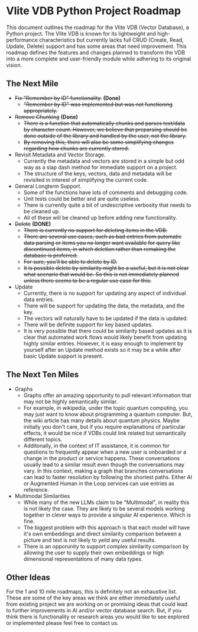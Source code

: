 # Vlite VDB Python Project Roadmap

This document outlines the roadmap for the Vlite VDB (Vector Database), a Python project. The Vlite VDB is known for its lightweight and high-performance characteristics but currently lacks full CRUD (Create, Read, Update, Delete) support and has some areas that need improvement. This roadmap defines the features and changes planned to transform the VDB into a more complete and user-friendly module while adhering to its original vision.

## The Next Mile
 - ~~Fix "Remember by ID" functionality.~~ **(Done)**
    - ~~"Remember by ID" was implemented but was not functioning appropriately.~~
- ~~Remove Chunking~~ **(Done)**
    - ~~There is a function that automatically chunks and parses text/data by character count. However, we believe that preparsing should be done outside of the library and handled by the user, not the library.~~
    - ~~By removing this, there will also be some simplifying changes regarding how chunks are currently stored.~~
- Revisit Metadata and Vector Storage.
    - Currently the metadata and vectors are stored in a simple but odd way as a slap dash method for immediate support on a project.
    - The structure of the keys, vectors, data and metadata will be revisited in interest of simplifying the current code.
- General Longterm Support.
    - Some of the functions have lots of comments and debugging code.
    - Unit tests could be better and are quite useless.
    - There is currently quite a bit of undescriptive verbosity that needs to be cleaned up.
    - All of these will be cleaned up before adding new functionality.
- ~~Delete~~ **(DONE)**
    - ~~There is currently no support for deleting items in the VDB.~~
    - ~~There are several use cases, such as bad entries from automatic data parsing or items you no longer want available for query like discontinued items, in which deletion rather than remaking the database is preferred.~~
    - ~~For sure, you'll be able to delete by ID.~~
    - ~~It is possible delete by similarity might be a useful, but it is not clear what scenario that would be. So this is not immediately planned unless there seems to be a regular use case for this.~~
- Update
    - Currently, there is no support for updating any aspect of individual data entries.
    - There will be support for updating the data, the metadata, and the key.
    - The vectors will naturally have to be updated if the data is updated.
    - There will be definite support for key based updates.
    - It is very possible that there could be similarity based updates as it is clear that automated work flows would likely benefit from updating highly similar entries. However, it is easy enough to implement by yourself after an Update method exists so it may be a while after basic Update support is present.

## The Next Ten Miles
- Graphs
    - Graphs offer an amazing opportunity to pull relevant information that may not be highly semantically similar.
    - For example, in wikipedia, under the topic quantum computing, you may just want to know about programming a quantum computer. But, the wiki article has many details about quantum physics. Maybe initially you don't care, but if you require explanations of particular effects, it would be nice if VDBs could link related but semantically different topics.
    - Additonally, in the context of IT assistance, it is common for questions to frequently appear when a new user is onboarded or a change in the product or service happens. These conversations usually lead to a similar result even though the conversations may vary. In this context, making a graph that branches conversations can lead to faster resolution by following the shortest paths. Either AI or Augmented Human in the Loop services can use entries as reference.
- Multimodal Similarities
    - While many of the new LLMs claim to be "Multimodal", in reality this is not likely the case. They are likely to be several models working together in clever ways to provide a singular AI experience. Which is fine.
    - The biggest problem with this approach is that each model will have it's own embeddings and direct similarity comparison between a picture and text is not likely to yeild any useful results.
    - There is an opporunity to support complex similarity comparison by allowing the user to supply their own embeddings or high dimensional representations of many data types.

## Other Ideas
For the 1 and 10 mile roadmaps, this is definitely not an exhaustive list. These are some of the key areas we think are either immediately useful from existing project we are working on or promising ideas that could lead to further improvements in AI and/or vector database search. But, if you think there is functionality or research areas you would like to see explored or implemented please feel free to contact us.
